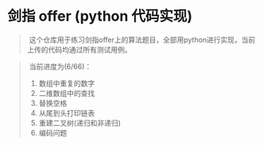 #  剑指 offer (python 代码实现)


>  这个仓库用于练习剑指offer上的算法题目，全部用python进行实现，当前上传的代码均通过所有测试用例。     

>  当前进度为(6/66)：     
> 1. 数组中重复的数字     
> 2. 二维数组中的查找     
> 3. 替换空格
> 4. 从尾到头打印链表
> 5. 重建二叉树(递归和非递归)
> 6. 编码问题
